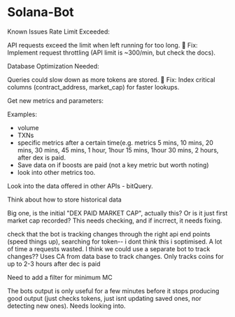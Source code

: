 # Solana-Bot



 Known Issues
Rate Limit Exceeded:

API requests exceed the limit when left running for too long.
🔧 Fix: Implement request throttling (API limit is ~300/min, but check the docs).


Database Optimization Needed:

Queries could slow down as more tokens are stored.
🔧 Fix: Index critical columns (contract_address, market_cap) for faster lookups.


Get new metrics and parameters:

Examples:
- volume
- TXNs
- specific metrics after a certain time(e.g. metrics 5 mins, 10 mins, 20 mins, 30 mins, 45 mins, 1 hour, 1hour 15 mins, 1hour 30 mins, 2 hours, after dex is paid.
- Save data on if boosts are paid (not a key metric but worth noting)
- look into other metrics too.

Look into the data offered in other APIs - bitQuery.

Think about how to store historical data

Big one, is the initial "DEX PAID MARKET CAP", actually this? Or is it just first market cap recorded? This needs checking, and if incrrect, it needs fixing.


check that the bot is tracking changes through the right api end points (speed things up), searching for token-- i dont think this i soptimised. A lot of time a requests wasted. I think we could use a separate bot to track changes?? Uses CA from data base to track changes. Only tracks coins for up to 2-3 hours after dec is paid


Need to add a filter for minimum MC

The bots output is only useful for a few minutes before it stops producing good output (just checks tokens, just isnt updating saved ones, nor detecting new ones). Needs looking into.
